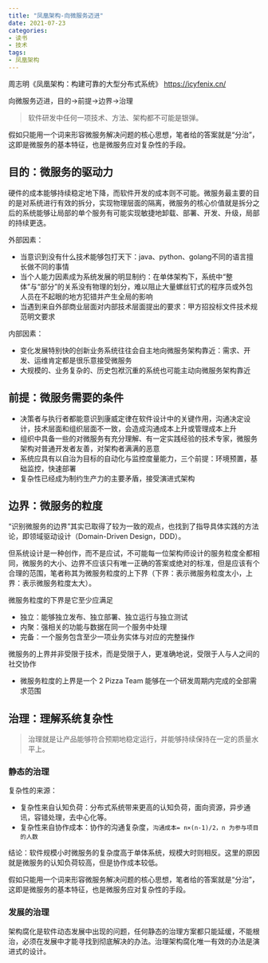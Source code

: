 ```yaml
---
title: "凤凰架构-向微服务迈进"
date: 2021-07-23
categories:
- 读书
- 技术
tags:
- 凤凰架构
---
```


周志明《凤凰架构：构建可靠的大型分布式系统》
https://icyfenix.cn/

向微服务迈进，目的->前提->边界->治理
<!-- more -->

> 软件研发中任何一项技术、方法、架构都不可能是银弹。

假如只能用一个词来形容微服务解决问题的核心思想，笔者给的答案就是“分治”，这即是微服务的基本特征，也是微服务应对复杂性的手段。

## 目的：微服务的驱动力
硬件的成本能够持续稳定地下降，而软件开发的成本则不可能。微服务最主要的目的是对系统进行有效的拆分，实现物理层面的隔离，微服务的核心价值就是拆分之后的系统能够让局部的单个服务有可能实现敏捷地卸载、部署、开发、升级，局部的持续更迭。

外部因素：
* 当意识到没有什么技术能够包打天下：java、python、golang不同的语言擅长做不同的事情
* 当个人能力因素成为系统发展的明显制约：在单体架构下，系统中“整体”与“部分”的关系没有物理的划分，难以阻止大量螺丝钉式的程序员或外包人员在不起眼的地方犯错并产生全局的影响
* 当遇到来自外部商业层面对内部技术层面提出的要求：甲方招投标文件技术规范明文要求

内部因素：
* 变化发展特别快的创新业务系统往往会自主地向微服务架构靠近：需求、开发、运维肯定都是很乐意接受微服务
* 大规模的、业务复杂的、历史包袱沉重的系统也可能主动向微服务架构靠近

## 前提：微服务需要的条件

* 决策者与执行者都能意识到康威定律在软件设计中的关键作用，沟通决定设计，技术层面和组织层面不一致，会造成沟通成本上升或管理成本上升
* 组织中具备一些的对微服务有充分理解、有一定实践经验的技术专家，微服务架构对普通开发者友善，对架构者满满的恶意
* 系统应具有以自治为目标的自动化与监控度量能力，三个前提：环境预置，基础监控，快速部署
* 复杂性已经成为制约生产力的主要矛盾，接受演进式架构

## 边界：微服务的粒度
“识别微服务的边界”其实已取得了较为一致的观点，也找到了指导具体实践的方法论，即领域驱动设计（Domain-Driven Design，DDD）。

但系统设计是一种创作，而不是应试，不可能每一位架构师设计的服务粒度全都相同，微服务的大小、边界不应该只有唯一正确的答案或绝对的标准，但是应该有个合理的范围，笔者称其为微服务粒度的上下界（下界：表示微服务粒度太小，上界：表示微服务粒度太大）。

微服务粒度的下界是它至少应满足
* 独立：能够独立发布、独立部署、独立运行与独立测试
* 内聚：强相关的功能与数据在同一个服务中处理
* 完备：一个服务包含至少一项业务实体与对应的完整操作

微服务的上界并非受限于技术，而是受限于人，更准确地说，受限于人与人之间的社交协作
* 微服务粒度的上界是一个 2 Pizza Team 能够在一个研发周期内完成的全部需求范围

## 治理：理解系统复杂性
> 治理就是让产品能够符合预期地稳定运行，并能够持续保持在一定的质量水平上。

### 静态的治理

复杂性的来源：
* 复杂性来自认知负荷：分布式系统带来更高的认知负荷，面向资源，异步通讯，容错处理，去中心化等。
* 复杂性来自协作成本：协作的沟通复杂度，`沟通成本= n×(n-1)/2，n 为参与项目的人数`

结论：软件规模小时微服务的复杂度高于单体系统，规模大时则相反。这里的原因就是微服务的认知负荷较高，但是协作成本较低。

假如只能用一个词来形容微服务解决问题的核心思想，笔者给的答案就是“分治”，这即是微服务的基本特征，也是微服务应对复杂性的手段。

### 发展的治理
架构腐化是软件动态发展中出现的问题，任何静态的治理方案都只能延缓，不能根治，必须在发展中才能寻找到彻底解决的办法。治理架构腐化唯一有效的办法是演进式的设计。